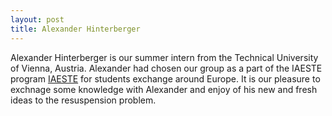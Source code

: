 ```yaml
---
layout: post
title: Alexander Hinterberger
---
```



Alexander Hinterberger is our summer intern from the Technical University of Vienna, Austria. Alexander had chosen our group as a part of the IAESTE program [IAESTE](http://www.iaeste.org/ "International Student Exchange") for students exchange around Europe. It is our pleasure to exchnage some knowledge with Alexander and enjoy of his new and fresh ideas to the resuspension problem.
